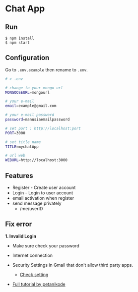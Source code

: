 # Chat App

## Run
```has
$ npm install
$ npm start
```

## Configuration
Go to `.env.example` then rename to `.env`.
```bash
# > .env

# change to your mongo url
MONGOOSEURL=mongourl

# your e-mail
email=example@gmail.com

# your e-mail password
password=manusiaemailpassword

# set port : http://localhost:port
PORT=3000

# set title name
TITLE=mychatApp

# url web
WEBURL=http://localhost:3000
```

## Features
- Register - Create user account
- Login - Login to user account
- email activation when register
- send message privately
  - /me/userID

## Fix error
**1. Invalid Login**
- Make sure check your password
- Internet connection
- Security Settings in Gmail that don't allow third party apps.
  + [Check setting](https://myaccount.google.com/security)

- [Full tutorial by petanikode](https://www.petanikode.com/nodejs-email/)
